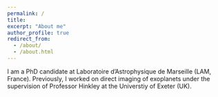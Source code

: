 ```yaml
---
permalink: /
title:
excerpt: "About me"
author_profile: true
redirect_from: 
  - /about/
  - /about.html
---
```

<!--- <img align="right" src="https://alexisyslau.github.io/images/profile_pic.png" alt="Photo" style="width: 200px; border-radius: 12px;"/>--->

I am a PhD candidate at Laboratoire d’Astrophysique de Marseille (LAM, France). Previously, I worked on direct imaging of exoplanets under the supervision of Professor Hinkley at the Universtiy of Exeter (UK). 

<!--- 我係LAM嘅PhD學生。之前就讀於英國嘅Universtiy of Exeter， 係Professor Hinkley指導下研究以直接影像嘅方式去尋找系外行星。呢度主要係展現我嘅研究興趣同埋學術研究，但係喺個Blog度我會不定時更新關於天文嘅科普文章，題目不限。我另外都會係Blog度講下讀研究生嘅利弊，報名需知（只限天文），同埋海外嘅實習機會。如果對於博士生嘅日常有興趣嘅話，試下搵我個人帳號。

我是LAM的PhD学生。之前就读于英国的埃克塞特大学， 在Professor Hinkley的指导下研究以直接影象的方式去寻找系外行星。 这里主要展现我的研究兴趣和工作，但是我会在网站更新关于天文的科普文章，题目不限。我另外也会讲到读博士生的利弊，报名须知（只限天文），还有海外实习机会。 如果对博士生的日常有兴趣，可以去找我的个人帐号看看。--->